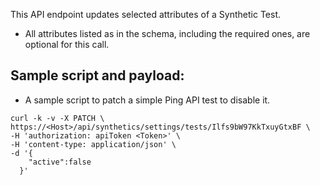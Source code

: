 This API endpoint updates selected attributes of a Synthetic Test.

- All attributes listed as in the schema, including the required ones, are optional for this call.

## Sample script and payload: 
- A sample script to patch a simple Ping API test to disable it.

```
curl -k -v -X PATCH \
https://<Host>/api/synthetics/settings/tests/Ilfs9bW97KkTxuyGtxBF \
-H 'authorization: apiToken <Token>' \
-H 'content-type: application/json' \
-d '{
    "active":false
  }'
```
